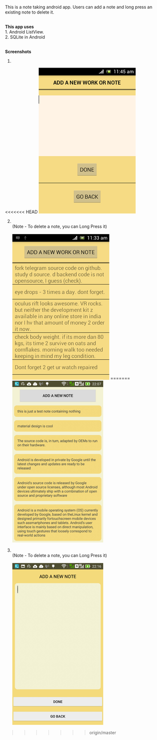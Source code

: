 This is a note taking android app. Users can add a note and long press an existing note to delete it.

<br>
<b>This app uses</b>
<br>
1. Android ListView.
<br>
2. SQLite in Android
<br><br>


<b>Screenshots</b>

1. <br>
<<<<<<< HEAD
![Screenshot 2](https://github.com/Asutosh11/SimpleToDo/blob/master/Screenshots/2.png "")

2. <br> (Note - To delete a note, you can Long Press it) <br><br>
![Screenshot 3](https://github.com/Asutosh11/SimpleToDo/blob/master/Screenshots/3.png "")
=======
![Screenshot 3](https://github.com/Asutosh11/SimpleToDo/blob/master/Screenshots/3.jpg "")

2. <br> (Note - To delete a note, you can Long Press it) <br><br>
![Screenshot 2](https://github.com/Asutosh11/SimpleToDo/blob/master/Screenshots/2.jpg "")
>>>>>>> origin/master
